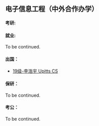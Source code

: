 ## 电子信息工程（中外合作办学）

#### 考研:



#### 就业:

To be continued.

#### 出国：

- [19级-李浩宇 Upitts CS](grad-application/电子工程学院/电子信息工程（中外合作办学）/[US]-19-Lihaoyu.md)

#### 保研：

To be continued.

#### 考公：

To be continued.
